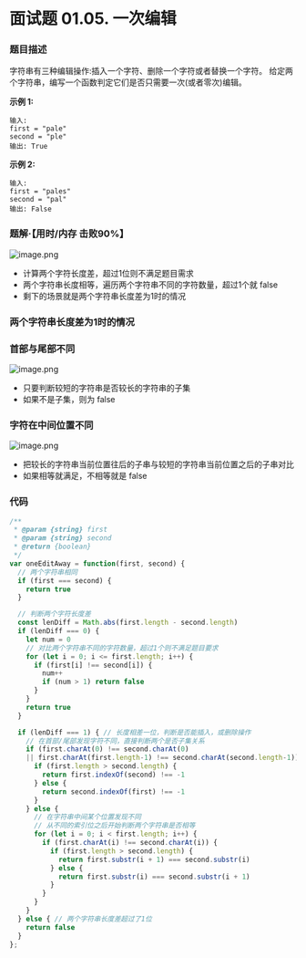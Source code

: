# 面试题 01.05. 一次编辑

### 题目描述

字符串有三种编辑操作:插入一个字符、删除一个字符或者替换一个字符。 给定两个字符串，编写一个函数判定它们是否只需要一次(或者零次)编辑。

**示例 1:**

```
输入:
first = "pale"
second = "ple"
输出: True
```

**示例 2:**

```
输入:
first = "pales"
second = "pal"
输出: False

```

### 题解·****【用时/内存 击败90%】****

![image.png](https://s2.loli.net/2022/05/13/iDhSPCQz9trckKL.png)

- 计算两个字符长度差，超过1位则不满足题目需求
- 两个字符串长度相等，遍历两个字符串不同的字符数量，超过1个就 false
- 剩下的场景就是两个字符串长度差为1时的情况

### 两个字符串长度差为1时的情况

### 首部与尾部不同

![image.png](https://s2.loli.net/2022/05/13/ALjMzn7EUkrh9u8.png)

- 只要判断较短的字符串是否较长的字符串的子集
- 如果不是子集，则为 false

### 字符在中间位置不同
![image.png](https://s2.loli.net/2022/05/13/WrwoOz5v4mIxACT.png)

- 把较长的字符串当前位置往后的子串与较短的字符串当前位置之后的子串对比
- 如果相等就满足，不相等就是 false

### 代码

```jsx
/**
 * @param {string} first
 * @param {string} second
 * @return {boolean}
 */
var oneEditAway = function(first, second) {
  // 两个字符串相同
  if (first === second) {
    return true
  }

  // 判断两个字符长度差
  const lenDiff = Math.abs(first.length - second.length)
  if (lenDiff === 0) {
    let num = 0
    // 对比两个字符串不同的字符数量，超过1个则不满足题目要求
    for (let i = 0; i <= first.length; i++) {
      if (first[i] !== second[i]) {
        num++
        if (num > 1) return false
      }
    }
    return true
  }

  if (lenDiff === 1) { // 长度相差一位，判断是否能插入，或删除操作
    // 在首部/尾部发现字符不同，直接判断两个是否子集关系
    if (first.charAt(0) !== second.charAt(0)
    || first.charAt(first.length-1) !== second.charAt(second.length-1)) {
      if (first.length > second.length) {
        return first.indexOf(second) !== -1
      } else {
        return second.indexOf(first) !== -1
      }
    } else {
      // 在字符串中间某个位置发现不同
      // 从不同的索引位之后开始判断两个字符串是否相等
      for (let i = 0; i < first.length; i++) {
        if (first.charAt(i) !== second.charAt(i)) {
          if (first.length > second.length) {
            return first.substr(i + 1) === second.substr(i)
          } else {
            return first.substr(i) === second.substr(i + 1)
          }
        }
      }
    }
  } else { // 两个字符串长度差超过了1位
    return false
  }
};
```